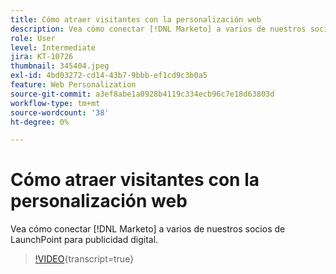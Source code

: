 ```yaml
---
title: Cómo atraer visitantes con la personalización web
description: Vea cómo conectar [!DNL Marketo] a varios de nuestros socios de LaunchPoint para publicidad digital.
role: User
level: Intermediate
jira: KT-10726
thumbnail: 345404.jpeg
exl-id: 4bd03272-cd14-43b7-9bbb-ef1cd9c3b0a5
feature: Web Personalization
source-git-commit: a3ef8abe1a0928b4119c334ecb96c7e18d63803d
workflow-type: tm+mt
source-wordcount: '38'
ht-degree: 0%

---
```


# Cómo atraer visitantes con la personalización web

Vea cómo conectar [!DNL Marketo] a varios de nuestros socios de LaunchPoint para publicidad digital.

>[!VIDEO](https://video.tv.adobe.com/v/345404/?quality=12&learn=on){transcript=true}
